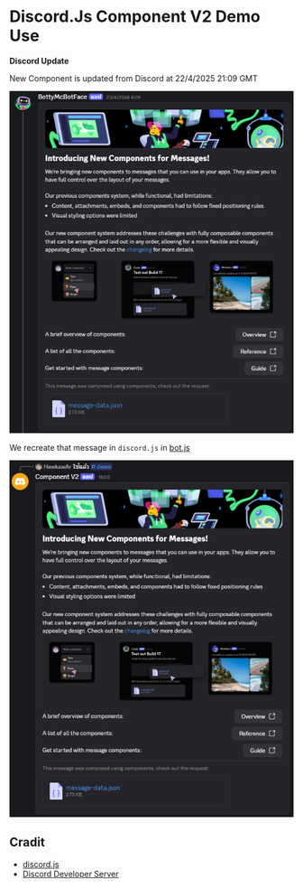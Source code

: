 # Discord.Js Component V2 Demo Use

**Discord Update**

New Component is updated from Discord at 22/4/2025 21:09 GMT

![Discord Update](images/01.png)

We recreate that message in `discord.js` in [bot.js](bot.js)

![Demo Bot](images/02.png)

## Cradit
- [discord.js](https://discord.js.org)
- [Discord Developer Server](https://discord.gg/discord-developers)